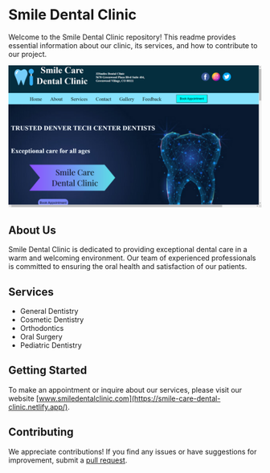 # Smile Dental Clinic

Welcome to the Smile Dental Clinic repository! This readme provides essential information about our clinic, its services, and how to contribute to our project.

![screenshot](./images/readme.png)

## About Us

Smile Dental Clinic is dedicated to providing exceptional dental care in a warm and welcoming environment. Our team of experienced professionals is committed to ensuring the oral health and satisfaction of our patients.

## Services

- General Dentistry
- Cosmetic Dentistry
- Orthodontics
- Oral Surgery
- Pediatric Dentistry

## Getting Started

To make an appointment or inquire about our services, please visit our website [www.smiledentalclinic.com](https://smile-care-dental-clinic.netlify.app/).

## Contributing

We appreciate contributions! If you find any issues or have suggestions for improvement, submit a [pull request](https://github.com/OmkarMore01/dental-group14-project1-icp7).

